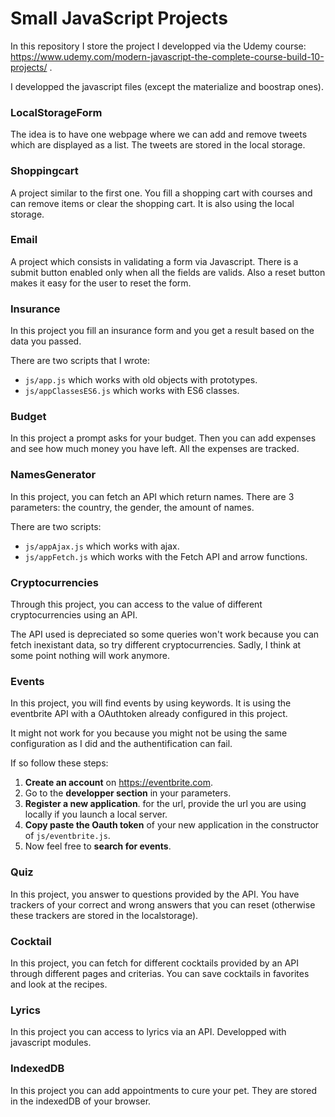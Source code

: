# Small JavaScript Projects

In this repository I store the project I developped via the Udemy course: https://www.udemy.com/modern-javascript-the-complete-course-build-10-projects/ .

I developped the javascript files (except the materialize and boostrap ones).

### LocalStorageForm
The idea is to have one webpage where we can add and remove tweets which are displayed as a list. The tweets are stored in the local storage.

### Shoppingcart
A project similar to the first one. You fill a shopping cart with courses and can remove items or clear the shopping cart. It is also using the local storage.

### Email
A project which consists in validating a form via Javascript. There is a submit button enabled only when all the fields are valids. Also a reset button makes it easy for the user to reset the form.

### Insurance
In this project you fill an insurance form and you get a result based on the data you passed.

There are two scripts that I wrote:
- `js/app.js` which works with old objects with prototypes.
- `js/appClassesES6.js` which works with ES6 classes.

### Budget
In this project a prompt asks for your budget. Then you can add expenses and see how much money you have left.
All the expenses are tracked.

### NamesGenerator
In this project, you can fetch an API which return names. There are 3 parameters: the country, the gender, the amount of names.

There are two scripts:
- `js/appAjax.js` which works with ajax.
- `js/appFetch.js` which works with the Fetch API and arrow functions.

### Cryptocurrencies
Through this project, you can access to the value of different cryptocurrencies using an API.

The API used is depreciated so some queries won't work because you can fetch inexistant data, so try different cryptocurrencies. Sadly, I think at some point nothing will work anymore.

### Events
In this project, you will find events by using keywords. It is using the eventbrite API with a OAuthtoken already configured in this project.

It might not work for you because you might not be using the same configuration as I did and the authentification can fail.

If so follow these steps:
1. **Create an account** on https://eventbrite.com.
2. Go to the **developper section** in your parameters.
3. **Register a new application**. for the url, provide the url you are using locally if you launch a local server.
4. **Copy paste the Oauth token** of your new application in the constructor of `js/eventbrite.js`.
5. Now feel free to **search for events**.

### Quiz
In this project, you answer to questions provided by the API. You have trackers of your correct and wrong answers that you can reset (otherwise these trackers are stored in the localstorage).

### Cocktail
In this project, you can fetch for different cocktails provided by an API through different pages and criterias. You can save cocktails in favorites and look at the recipes.

### Lyrics
In this project you can access to lyrics via an API. Developped with javascript modules.

### IndexedDB
In this project you can add appointments to cure your pet. They are stored in the indexedDB of your browser.